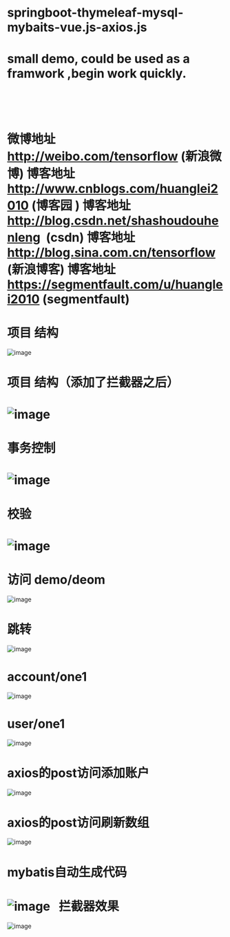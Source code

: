 # springboot-thymeleaf-mysql-mybaits-vue.js-axios.js
small demo, could be used as a framwork ,begin work quickly.
===
 
==
微博地址 http://weibo.com/tensorflow  (新浪微博)
博客地址 http://www.cnblogs.com/huanglei2010 (博客园 )
博客地址 http://blog.csdn.net/shashoudouhenleng  (csdn)
博客地址 http://blog.sina.com.cn/tensorflow  (新浪博客)
博客地址 https://segmentfault.com/u/huanglei2010 (segmentfault)
===
项目 结构
===
![image](https://github.com/Huanglei2010/springboot-thymeleaf-mysql-mybaits-vue.js-axios.js/blob/master/images/%E9%A1%B9%E7%9B%AE%E7%BB%93%E6%9E%84.png)

项目 结构（添加了拦截器之后）
===
![image](https://github.com/Huanglei2010/springboot-thymeleaf-mysql-mybaits-vue.js-axios.js/blob/master/images/%E9%A1%B9%E7%9B%AE%E7%BB%93%E6%9E%842.png)
===
事务控制
===
![image](https://github.com/Huanglei2010/springboot-thymeleaf-mysql-mybaits-vue.js-axios.js/blob/master/images/%E4%BA%8B%E5%8A%A1.png)
===
校验
===
 ![image](https://github.com/Huanglei2010/springboot-thymeleaf-mysql-mybaits-vue.js-axios.js/blob/master/images/%E6%A0%A1%E9%AA%8C.png)
===
访问 demo/deom
===
![image](https://github.com/Huanglei2010/springboot-thymeleaf-mysql-mybaits-vue.js-axios.js/blob/master/images/demo_demo.png)


跳转 
===

![image](https://github.com/Huanglei2010/springboot-thymeleaf-mysql-mybaits-vue.js-axios.js/blob/master/images/demo_demoAdd.png)

account/one1
===
![image](https://github.com/Huanglei2010/springboot-thymeleaf-mysql-mybaits-vue.js-axios.js/blob/master/images/account_one1.png)

user/one1
===
![image](https://github.com/Huanglei2010/springboot-thymeleaf-mysql-mybaits-vue.js-axios.js/blob/master/images/user_one1.png)

axios的post访问添加账户
===
![image](https://github.com/Huanglei2010/springboot-thymeleaf-mysql-mybaits-vue.js-axios.js/blob/master/images/axios-post-addaccount.png)

axios的post访问刷新数组
===
![image](https://github.com/Huanglei2010/springboot-thymeleaf-mysql-mybaits-vue.js-axios.js/blob/master/images/axios-%E5%88%B7%E6%96%B0%E6%95%B0%E7%BB%84.png)

mybatis自动生成代码
===
![image](https://github.com/Huanglei2010/springboot-thymeleaf-mysql-mybaits-vue.js-axios.js/blob/master/images/mybatis%E8%87%AA%E5%8A%A8%E7%94%9F%E6%88%90%E4%BB%A3%E7%A0%81.png)
 
拦截器效果
===
![image](https://github.com/Huanglei2010/springboot-thymeleaf-mysql-mybaits-vue.js-axios.js/blob/master/images/%E6%8B%A6%E6%88%AA%E5%99%A8%E6%95%88%E6%9E%9C.png)
